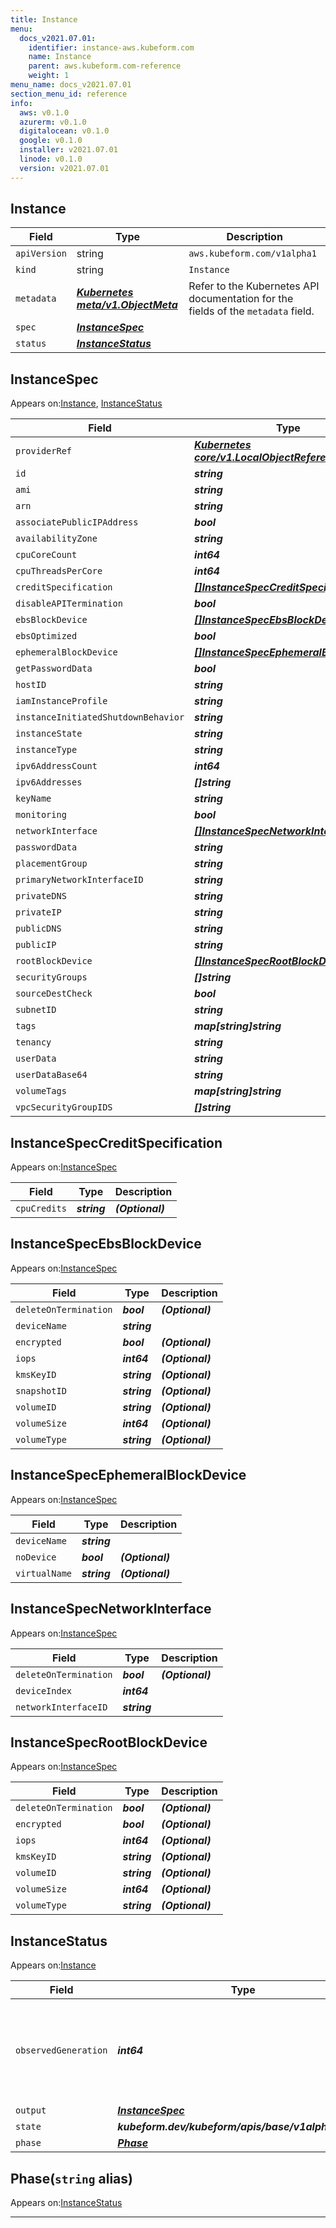 ```yaml
---
title: Instance
menu:
  docs_v2021.07.01:
    identifier: instance-aws.kubeform.com
    name: Instance
    parent: aws.kubeform.com-reference
    weight: 1
menu_name: docs_v2021.07.01
section_menu_id: reference
info:
  aws: v0.1.0
  azurerm: v0.1.0
  digitalocean: v0.1.0
  google: v0.1.0
  installer: v2021.07.01
  linode: v0.1.0
  version: v2021.07.01
---
```


## Instance
| Field | Type | Description |
| ------ | ----- | ----------- |
| `apiVersion` | string | `aws.kubeform.com/v1alpha1` |
|    `kind` | string | `Instance` |
| `metadata` | ***[Kubernetes meta/v1.ObjectMeta](https://v1-18.docs.kubernetes.io/docs/reference/generated/kubernetes-api/v1.18/#objectmeta-v1-meta)***|Refer to the Kubernetes API documentation for the fields of the `metadata` field.|
| `spec` | ***[InstanceSpec](#instancespec)***||
| `status` | ***[InstanceStatus](#instancestatus)***||
## InstanceSpec

Appears on:[Instance](#instance), [InstanceStatus](#instancestatus)

| Field | Type | Description |
| ------ | ----- | ----------- |
| `providerRef` | ***[Kubernetes core/v1.LocalObjectReference](https://v1-18.docs.kubernetes.io/docs/reference/generated/kubernetes-api/v1.18/#localobjectreference-v1-core)***||
| `id` | ***string***||
| `ami` | ***string***||
| `arn` | ***string***| ***(Optional)*** |
| `associatePublicIPAddress` | ***bool***| ***(Optional)*** |
| `availabilityZone` | ***string***| ***(Optional)*** |
| `cpuCoreCount` | ***int64***| ***(Optional)*** |
| `cpuThreadsPerCore` | ***int64***| ***(Optional)*** |
| `creditSpecification` | ***[[]InstanceSpecCreditSpecification](#instancespeccreditspecification)***| ***(Optional)*** |
| `disableAPITermination` | ***bool***| ***(Optional)*** |
| `ebsBlockDevice` | ***[[]InstanceSpecEbsBlockDevice](#instancespecebsblockdevice)***| ***(Optional)*** |
| `ebsOptimized` | ***bool***| ***(Optional)*** |
| `ephemeralBlockDevice` | ***[[]InstanceSpecEphemeralBlockDevice](#instancespecephemeralblockdevice)***| ***(Optional)*** |
| `getPasswordData` | ***bool***| ***(Optional)*** |
| `hostID` | ***string***| ***(Optional)*** |
| `iamInstanceProfile` | ***string***| ***(Optional)*** |
| `instanceInitiatedShutdownBehavior` | ***string***| ***(Optional)*** |
| `instanceState` | ***string***| ***(Optional)*** |
| `instanceType` | ***string***||
| `ipv6AddressCount` | ***int64***| ***(Optional)*** |
| `ipv6Addresses` | ***[]string***| ***(Optional)*** |
| `keyName` | ***string***| ***(Optional)*** |
| `monitoring` | ***bool***| ***(Optional)*** |
| `networkInterface` | ***[[]InstanceSpecNetworkInterface](#instancespecnetworkinterface)***| ***(Optional)*** |
| `passwordData` | ***string***| ***(Optional)*** |
| `placementGroup` | ***string***| ***(Optional)*** |
| `primaryNetworkInterfaceID` | ***string***| ***(Optional)*** |
| `privateDNS` | ***string***| ***(Optional)*** |
| `privateIP` | ***string***| ***(Optional)*** |
| `publicDNS` | ***string***| ***(Optional)*** |
| `publicIP` | ***string***| ***(Optional)*** |
| `rootBlockDevice` | ***[[]InstanceSpecRootBlockDevice](#instancespecrootblockdevice)***| ***(Optional)*** |
| `securityGroups` | ***[]string***| ***(Optional)*** |
| `sourceDestCheck` | ***bool***| ***(Optional)*** |
| `subnetID` | ***string***| ***(Optional)*** |
| `tags` | ***map[string]string***| ***(Optional)*** |
| `tenancy` | ***string***| ***(Optional)*** |
| `userData` | ***string***| ***(Optional)*** |
| `userDataBase64` | ***string***| ***(Optional)*** |
| `volumeTags` | ***map[string]string***| ***(Optional)*** |
| `vpcSecurityGroupIDS` | ***[]string***| ***(Optional)*** |
## InstanceSpecCreditSpecification

Appears on:[InstanceSpec](#instancespec)

| Field | Type | Description |
| ------ | ----- | ----------- |
| `cpuCredits` | ***string***| ***(Optional)*** |
## InstanceSpecEbsBlockDevice

Appears on:[InstanceSpec](#instancespec)

| Field | Type | Description |
| ------ | ----- | ----------- |
| `deleteOnTermination` | ***bool***| ***(Optional)*** |
| `deviceName` | ***string***||
| `encrypted` | ***bool***| ***(Optional)*** |
| `iops` | ***int64***| ***(Optional)*** |
| `kmsKeyID` | ***string***| ***(Optional)*** |
| `snapshotID` | ***string***| ***(Optional)*** |
| `volumeID` | ***string***| ***(Optional)*** |
| `volumeSize` | ***int64***| ***(Optional)*** |
| `volumeType` | ***string***| ***(Optional)*** |
## InstanceSpecEphemeralBlockDevice

Appears on:[InstanceSpec](#instancespec)

| Field | Type | Description |
| ------ | ----- | ----------- |
| `deviceName` | ***string***||
| `noDevice` | ***bool***| ***(Optional)*** |
| `virtualName` | ***string***| ***(Optional)*** |
## InstanceSpecNetworkInterface

Appears on:[InstanceSpec](#instancespec)

| Field | Type | Description |
| ------ | ----- | ----------- |
| `deleteOnTermination` | ***bool***| ***(Optional)*** |
| `deviceIndex` | ***int64***||
| `networkInterfaceID` | ***string***||
## InstanceSpecRootBlockDevice

Appears on:[InstanceSpec](#instancespec)

| Field | Type | Description |
| ------ | ----- | ----------- |
| `deleteOnTermination` | ***bool***| ***(Optional)*** |
| `encrypted` | ***bool***| ***(Optional)*** |
| `iops` | ***int64***| ***(Optional)*** |
| `kmsKeyID` | ***string***| ***(Optional)*** |
| `volumeID` | ***string***| ***(Optional)*** |
| `volumeSize` | ***int64***| ***(Optional)*** |
| `volumeType` | ***string***| ***(Optional)*** |
## InstanceStatus

Appears on:[Instance](#instance)

| Field | Type | Description |
| ------ | ----- | ----------- |
| `observedGeneration` | ***int64***| ***(Optional)*** Resource generation, which is updated on mutation by the API Server.|
| `output` | ***[InstanceSpec](#instancespec)***| ***(Optional)*** |
| `state` | ***kubeform.dev/kubeform/apis/base/v1alpha1.State***| ***(Optional)*** |
| `phase` | ***[Phase](#phase)***| ***(Optional)*** |
## Phase(`string` alias)

Appears on:[InstanceStatus](#instancestatus)

---
